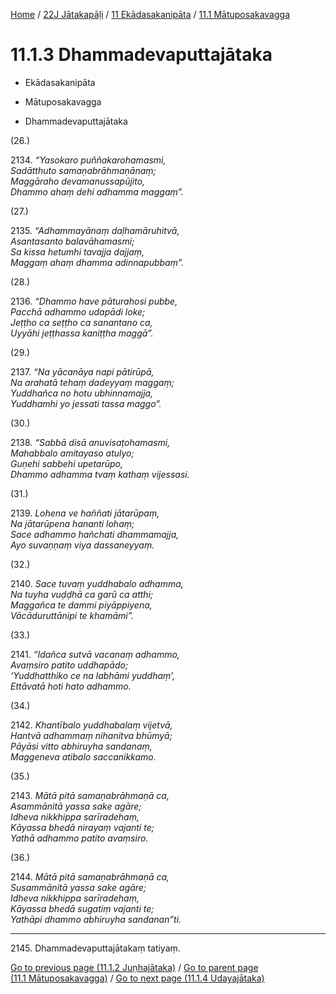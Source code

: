 
[Home](/) / [22J Jātakapāḷi](../../../22J.md) / [11 Ekādasakanipāta](../../11.md) / [11.1 Mātuposakavagga](../11.1.md)

# 11.1.3 Dhammadevaputtajātaka

* Ekādasakanipāta

* Mātuposakavagga

* Dhammadevaputtajātaka

(26.)

2134\. _“Yasokaro puññakarohamasmi,_  
_Sadātthuto samaṇabrāhmaṇānaṃ;_  
_Maggāraho devamanussapūjito,_  
_Dhammo ahaṃ dehi adhamma maggaṃ”._  


(27.)

2135\. _“Adhammayānaṃ daḷhamāruhitvā,_  
_Asantasanto balavāhamasmi;_  
_Sa kissa hetumhi tavajja dajjaṃ,_  
_Maggaṃ ahaṃ dhamma adinnapubbaṃ”._  


(28.)

2136\. _“Dhammo have pāturahosi pubbe,_  
_Pacchā adhammo udapādi loke;_  
_Jeṭṭho ca seṭṭho ca sanantano ca,_  
_Uyyāhi jeṭṭhassa kaniṭṭha maggā”._  


(29.)

2137\. _“Na yācanāya napi pātirūpā,_  
_Na arahatā tehaṃ dadeyyaṃ maggaṃ;_  
_Yuddhañca no hotu ubhinnamajja,_  
_Yuddhamhi yo jessati tassa maggo”._  


(30.)

2138\. _“Sabbā disā anuvisaṭohamasmi,_  
_Mahabbalo amitayaso atulyo;_  
_Guṇehi sabbehi upetarūpo,_  
_Dhammo adhamma tvaṃ kathaṃ vijessasi._  


(31.)

2139\. _Lohena ve haññati jātarūpaṃ,_  
_Na jātarūpena hananti lohaṃ;_  
_Sace adhammo hañchati dhammamajja,_  
_Ayo suvaṇṇaṃ viya dassaneyyaṃ._  


(32.)

2140\. _Sace tuvaṃ yuddhabalo adhamma,_  
_Na tuyha vuḍḍhā ca garū ca atthi;_  
_Maggañca te dammi piyāppiyena,_  
_Vācāduruttānipi te khamāmi”._  


(33.)

2141\. _“Idañca sutvā vacanaṃ adhammo,_  
_Avaṃsiro patito uddhapādo;_  
_‘Yuddhatthiko ce na labhāmi yuddhaṃ’,_  
_Ettāvatā hoti hato adhammo._  


(34.)

2142\. _Khantībalo yuddhabalaṃ vijetvā,_  
_Hantvā adhammaṃ nihanitva bhūmyā;_  
_Pāyāsi vitto abhiruyha sandanaṃ,_  
_Maggeneva atibalo saccanikkamo._  


(35.)

2143\. _Mātā pitā samaṇabrāhmaṇā ca,_  
_Asammānitā yassa sake agāre;_  
_Idheva nikkhippa sarīradehaṃ,_  
_Kāyassa bhedā nirayaṃ vajanti te;_  
_Yathā adhammo patito avaṃsiro._  


(36.)

2144\. _Mātā pitā samaṇabrāhmaṇā ca,_  
_Susammānitā yassa sake agāre;_  
_Idheva nikkhippa sarīradehaṃ,_  
_Kāyassa bhedā sugatiṃ vajanti te;_  
_Yathāpi dhammo abhiruyha sandanan”ti._  


---

2145\. Dhammadevaputtajātakaṃ tatiyaṃ.



[Go to previous page (11.1.2 Juṇhajātaka)](11.1.2.md) / [Go to parent page (11.1 Mātuposakavagga)](../11.1.md) / [Go to next page (11.1.4 Udayajātaka)](11.1.4.md)


